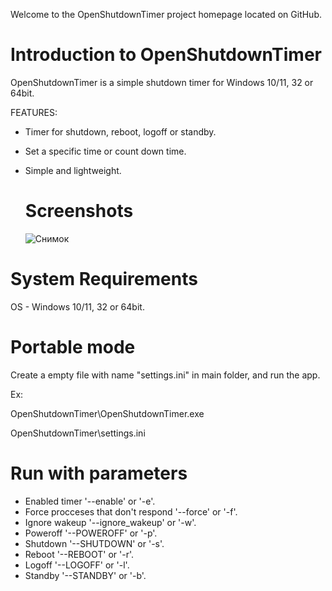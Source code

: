 Welcome to the OpenShutdownTimer project homepage located on GitHub.

# Introduction to OpenShutdownTimer

OpenShutdownTimer is a simple shutdown timer for Windows 10/11, 32 or 64bit.

FEATURES:
- Timer for shutdown, reboot, logoff or standby.
- Set a specific time or count down time.
- Simple and lightweight.


  # Screenshots

  ![Снимок](https://github.com/gorbatiiivan/OpenShutdownTimer/assets/84850541/7a21e1e2-6212-4c93-bc0f-389d0cbfc847)



# System Requirements

OS - Windows 10/11, 32 or 64bit.


# Portable mode

Create a empty file with name "settings.ini" in main folder, and run the app.

Ex: 

OpenShutdownTimer\OpenShutdownTimer.exe

OpenShutdownTimer\settings.ini



# Run with parameters

- Enabled timer '--enable' or '-e'.
- Force procceses that don't respond '--force' or '-f'.
- Ignore wakeup '--ignore_wakeup' or '-w'.
- Poweroff '--POWEROFF' or '-p'.
- Shutdown '--SHUTDOWN' or '-s'.
- Reboot '--REBOOT' or '-r'.
- Logoff '--LOGOFF' or '-l'.
- Standby '--STANDBY' or '-b'.
